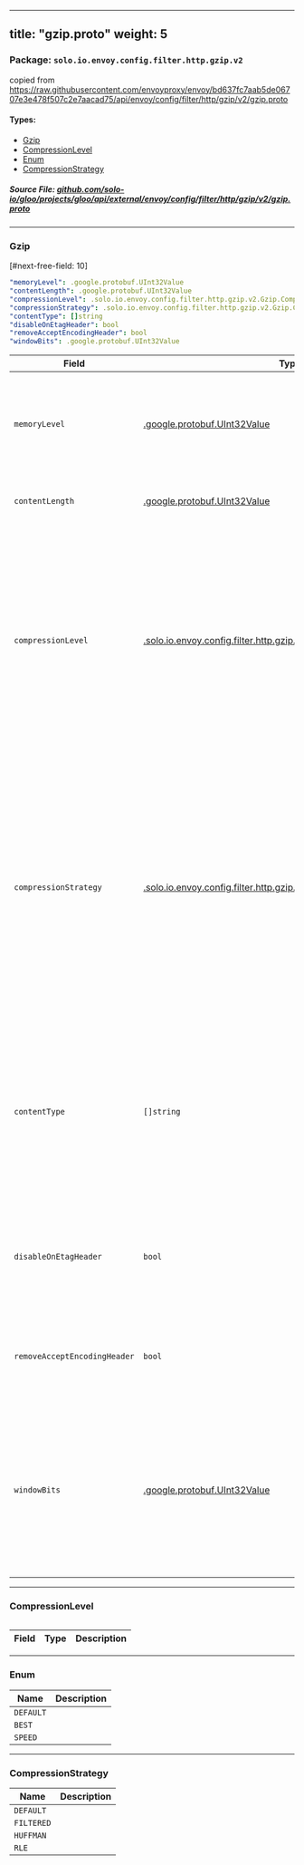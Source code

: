 
---
title: "gzip.proto"
weight: 5
---

<!-- Code generated by solo-kit. DO NOT EDIT. -->


### Package: `solo.io.envoy.config.filter.http.gzip.v2`  
copied from https://raw.githubusercontent.com/envoyproxy/envoy/bd637fc7aab5de06707e3e478f507c2e7aacad75/api/envoy/config/filter/http/gzip/v2/gzip.proto


 
#### Types:


- [Gzip](#gzip)
- [CompressionLevel](#compressionlevel)
- [Enum](#enum)
- [CompressionStrategy](#compressionstrategy)
  



##### Source File: [github.com/solo-io/gloo/projects/gloo/api/external/envoy/config/filter/http/gzip/v2/gzip.proto](https://github.com/solo-io/gloo/blob/master/projects/gloo/api/external/envoy/config/filter/http/gzip/v2/gzip.proto)





---
### Gzip

 
[#next-free-field: 10]

```yaml
"memoryLevel": .google.protobuf.UInt32Value
"contentLength": .google.protobuf.UInt32Value
"compressionLevel": .solo.io.envoy.config.filter.http.gzip.v2.Gzip.CompressionLevel.Enum
"compressionStrategy": .solo.io.envoy.config.filter.http.gzip.v2.Gzip.CompressionStrategy
"contentType": []string
"disableOnEtagHeader": bool
"removeAcceptEncodingHeader": bool
"windowBits": .google.protobuf.UInt32Value

```

| Field | Type | Description |
| ----- | ---- | ----------- | 
| `memoryLevel` | [.google.protobuf.UInt32Value](https://developers.google.com/protocol-buffers/docs/reference/csharp/class/google/protobuf/well-known-types/u-int-32-value) | Value from 1 to 9 that controls the amount of internal memory used by zlib. Higher values use more memory, but are faster and produce better compression results. The default value is 5. |
| `contentLength` | [.google.protobuf.UInt32Value](https://developers.google.com/protocol-buffers/docs/reference/csharp/class/google/protobuf/well-known-types/u-int-32-value) | Minimum response length, in bytes, which will trigger compression. The default value is 30. |
| `compressionLevel` | [.solo.io.envoy.config.filter.http.gzip.v2.Gzip.CompressionLevel.Enum](../gzip.proto.sk/#enum) | A value used for selecting the zlib compression level. This setting will affect speed and amount of compression applied to the content. "BEST" provides higher compression at the cost of higher latency, "SPEED" provides lower compression with minimum impact on response time. "DEFAULT" provides an optimal result between speed and compression. This field will be set to "DEFAULT" if not specified. |
| `compressionStrategy` | [.solo.io.envoy.config.filter.http.gzip.v2.Gzip.CompressionStrategy](../gzip.proto.sk/#compressionstrategy) | A value used for selecting the zlib compression strategy which is directly related to the characteristics of the content. Most of the time "DEFAULT" will be the best choice, though there are situations which changing this parameter might produce better results. For example, run-length encoding (RLE) is typically used when the content is known for having sequences which same data occurs many consecutive times. For more information about each strategy, please refer to zlib manual. |
| `contentType` | `[]string` | Set of strings that allows specifying which mime-types yield compression; e.g., application/json, text/html, etc. When this field is not defined, compression will be applied to the following mime-types: "application/javascript", "application/json", "application/xhtml+xml", "image/svg+xml", "text/css", "text/html", "text/plain", "text/xml". |
| `disableOnEtagHeader` | `bool` | If true, disables compression when the response contains an etag header. When it is false, the filter will preserve weak etags and remove the ones that require strong validation. |
| `removeAcceptEncodingHeader` | `bool` | If true, removes accept-encoding from the request headers before dispatching it to the upstream so that responses do not get compressed before reaching the filter. |
| `windowBits` | [.google.protobuf.UInt32Value](https://developers.google.com/protocol-buffers/docs/reference/csharp/class/google/protobuf/well-known-types/u-int-32-value) | Value from 9 to 15 that represents the base two logarithmic of the compressor's window size. Larger window results in better compression at the expense of memory usage. The default is 12 which will produce a 4096 bytes window. For more details about this parameter, please refer to zlib manual > deflateInit2. |




---
### CompressionLevel



```yaml

```

| Field | Type | Description |
| ----- | ---- | ----------- | 




---
### Enum



| Name | Description |
| ----- | ----------- | 
| `DEFAULT` |  |
| `BEST` |  |
| `SPEED` |  |




---
### CompressionStrategy



| Name | Description |
| ----- | ----------- | 
| `DEFAULT` |  |
| `FILTERED` |  |
| `HUFFMAN` |  |
| `RLE` |  |





<!-- Start of HubSpot Embed Code -->
<script type="text/javascript" id="hs-script-loader" async defer src="//js.hs-scripts.com/5130874.js"></script>
<!-- End of HubSpot Embed Code -->
